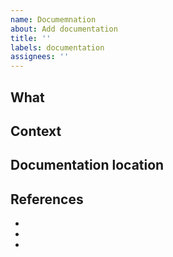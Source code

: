 ```yaml
---
name: Documemnation
about: Add documentation
title: ''
labels: documentation
assignees: ''
---
```

<!-- Provide a general summary of the documentation in the Title above -->
<!-- Be sure to add relevant tags -->

## What
<!-- What are we documenting -->
<!-- Add relevant code here -->

## Context
<!-- Why do we need this documentation -->

## Documentation location
<!-- Where are we changing/adding documentation -->
<!-- Link relevant file(s) if applicable -->

## References
<!-- Reference any links that you think could be useful -->
- 
- 
-
